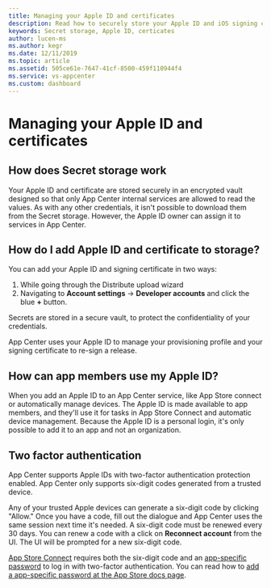 ```yaml
---
title: Managing your Apple ID and certificates
description: Read how to securely store your Apple ID and iOS signing certificate in App Center.
keywords: Secret storage, Apple ID, certicates
author: lucen-ms
ms.author: kegr
ms.date: 12/11/2019
ms.topic: article
ms.assetid: 505ce61e-7647-41cf-8500-459f110944f4
ms.service: vs-appcenter
ms.custom: dashboard
---
```


# Managing your Apple ID and certificates

## How does Secret storage work

Your Apple ID and certificate are stored securely in an encrypted vault designed so that only App Center internal services are allowed to read the values. As with any other credentials, it isn't possible to download them from the Secret storage. However, the Apple ID owner can assign it to services in App Center.

## How do I add Apple ID and certificate to storage?

You can add your Apple ID and signing certificate in two ways:

1. While going through the Distribute upload wizard
2. Navigating to **Account settings** -> **Developer accounts**  and click the blue **+** button. 

Secrets are stored in a secure vault, to protect the confidentiality of your credentials.

App Center uses your Apple ID to manage your provisioning profile and your signing certificate to re-sign a release.

## How can app members use my Apple ID?

When you add an Apple ID to an App Center service, like App Store connect or automatically manage devices. The Apple ID is made available to app members, and they'll use it for tasks in App Store Connect and automatic device management. Because the Apple ID is a personal login, it's only possible to add it to an app and not an organization.

## Two factor authentication

App Center supports Apple IDs with two-factor authentication protection enabled. App Center only supports six-digit codes generated from a trusted device.

Any of your trusted Apple devices can generate a six-digit code by clicking "Allow." Once you have a code, fill out the dialogue and App Center uses the same session next time it's needed. A six-digit code must be renewed every 30 days. You can renew a code with a click on **Reconnect account** from the UI. The UI will be prompted for a new six-digit code.

[App Store Connect](https://appstoreconnect.apple.com/login) requires both the six-digit code and an [app-specific password](https://support.apple.com/HT204397) to log in with two-factor authentication. You can read how to [add a app-specific password at the App Store docs page](~/distribution/stores/apple.md#adding-two-factor-authentication).
